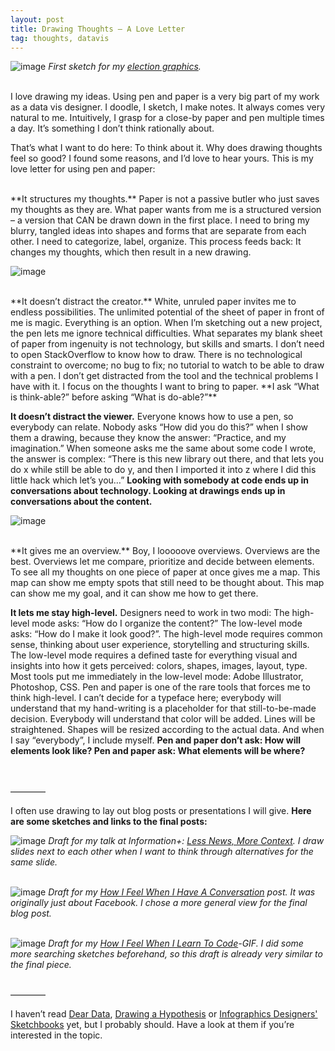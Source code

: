 ```yaml
---
layout: post
title: Drawing Thoughts – A Love Letter
tag: thoughts, datavis
---
```



![image](/pic/161122_drawing_1.jpg)
*First sketch for my [election graphics](https://lisacharlotterost.github.io/2016/11/19/elex2016/).*
<br><br>

I love drawing my ideas. Using pen and paper is a very big part of my work as a data vis designer. I doodle, I sketch, I make notes. It always comes very natural to me. Intuitively, I grasp for a close-by paper and pen multiple times a day. It’s something I don’t think rationally about. 

That’s what I want to do here: To think about it. Why does drawing thoughts feel so good? I found some reasons, and I’d love to hear yours. This is my love letter for using pen and paper:

<br>
**It structures my thoughts.** Paper is not a passive butler who just saves my thoughts as they are. What paper wants from me is a structured version – a version that CAN be drawn down in the first place. I need to bring my blurry, tangled ideas into shapes and forms that are separate from each other. I need to categorize, label, organize. This process feeds back: It changes my thoughts, which then result in a new drawing. 

![image](/pic/161122_drawing_5.jpg)


<br>
**It doesn’t distract the creator.** White, unruled paper invites me to endless possibilities. The unlimited potential of the sheet of paper in front of me is magic. Everything is an option. When I’m sketching out a new project, the pen lets me ignore technical difficulties. What separates my blank sheet of paper from ingenuity is not technology, but skills and smarts. I don’t need to open StackOverflow to know how to draw. There is no technological constraint to overcome; no bug to fix; no tutorial to watch to be able to draw with a pen. I don’t get distracted from the tool and the technical problems I have with it. I focus on the thoughts I want to bring to paper. **I ask “What is think-able?” before asking “What is do-able?”**

**It doesn’t distract the viewer.** Everyone knows how to use a pen, so everybody can relate. Nobody asks “How did you do this?” when I show them a drawing, because they know the answer: “Practice, and my imagination.” When someone asks me the same about some code I wrote, the answer is complex: “There is this new library out there, and that lets you do x while still be able to do y, and then I imported it into z where I did this little hack which let’s you…” **Looking with somebody at code ends up in conversations about technology. Looking at drawings ends up in conversations about the content.**

![image](/pic/161122_drawing_6.jpg)

<br>
**It gives me an overview.** Boy, I looooove overviews. Overviews are the best. Overviews let me compare, prioritize and decide between elements. To see all my thoughts on one piece of paper at once gives me a map. This map can show me empty spots that still need to be thought about. This map can show me my goal, and it can show me how to get there. 

**It lets me stay high-level.** Designers need to work in two modi: The high-level mode asks: “How do I organize the content?” The low-level mode asks: “How do I make it look good?”. The high-level mode requires common sense, thinking about user experience, storytelling and structuring skills. The low-level mode requires a defined taste for everything visual and insights into how it gets perceived: colors, shapes, images, layout, type. 
Most tools put me immediately in the low-level mode: Adobe Illustrator, Photoshop, CSS. Pen and paper is one of the rare tools that forces me to think high-level. I can’t decide for a typeface here; everybody will understand that my hand-writing is a placeholder for that still-to-be-made decision. Everybody will understand that color will be added. Lines will be straightened. Shapes will be resized according to the actual data. And when I say “everybody”, I include myself. **Pen and paper don’t ask: How will elements look like? Pen and paper ask: What elements will be where?**

<br> 
<br> 
————

I often use drawing to lay out blog posts or presentations I will give. **Here are some sketches and links to the final posts:**

![image](/pic/161122_drawing_2.jpg)
*Draft for my talk at Information+: [Less News, More Context](https://lisacharlotterost.github.io/2016/06/16/less-news-more-context/). I draw slides next to each other when I want to think through alternatives for the same slide.*
<br><br> 



![image](/pic/161122_drawing_4.jpg)
*Draft for my [How I Feel When I Have A Conversation](https://lisacharlotterost.github.io/2016/08/09/thats-how-I-feel/) post. It was originally just about Facebook. I chose a more general view for the final blog post.*
<br> <br> 


![image](/pic/161122_drawing_3.jpg)
*Draft for my [How I Feel When I Learn To Code](https://lisacharlotterost.github.io/2016/09/29/learn-how-to-code/)-GIF. I did some more searching sketches beforehand, so this draft is already very similar to the final piece.*

<br> 
————

I haven’t read [Dear Data](http://www.dear-data.com/), [Drawing a Hypothesis](http://www.gansterer.org/drawing-a-hypothesis/) or [Infographics Designers' Sketchbooks](https://www.papress.com/html/book.details.page.tpl?isbn=9781616892869) yet, but I probably should. Have a look at them if you’re interested in the topic.







